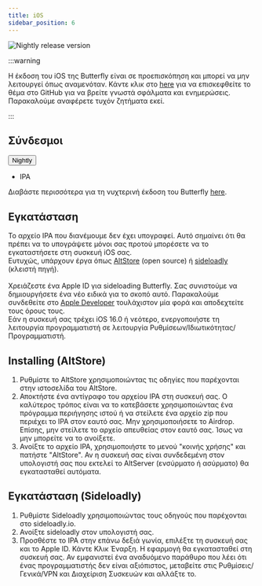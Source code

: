 ```yaml
---
title: iOS
sidebar_position: 6
---
```


![Nightly release version](https://img.shields.io/badge/dynamic/yaml?color=f7d28c\&label=Nightly\&query=%24.version\&url=https%3A%2F%2Fraw.githubusercontent.com%2FLinwoodDev%2Fbutterfly%2Fnightly%2Fapp%2Fpubspec.yaml\&style=for-the-badge)

:::warning

Η έκδοση του iOS της Butterfly είναι σε προεπισκόπηση και μπορεί να μην λειτουργεί όπως αναμενόταν.
Κάντε κλικ στο [here](https://github.com/LinwoodDev/Butterfly/issues/244) για να επισκεφθείτε το θέμα στο GitHub για να βρείτε γνωστά σφάλματα και ενημερώσεις. Παρακαλούμε αναφέρετε τυχόν ζητήματα εκεί.

:::

## Σύνδεσμοι

<div className="dropdown dropdown--hoverable margin--sm">
  <button className="button button--outline button--danger button--lg">Nightly</button>
  <ul className="dropdown__menu">
    <li>
      <DownloadButton className="dropdown__link" href="https://github.com/LinwoodDev/butterfly/releases/download/nightly/linwood-butterfly-ios.ipa">
        IPA
      </DownloadButton>
    </li>
  </ul>
</div>

Διαβάστε περισσότερα για τη νυχτερινή έκδοση του Butterfly [here](/nightly).

## Εγκατάσταση

Το αρχείο IPA που διανέμουμε δεν έχει υπογραφεί. Αυτό σημαίνει ότι θα πρέπει να το υπογράψετε μόνοι σας προτού μπορέσετε να το εγκαταστήσετε στη συσκευή iOS σας. \
Ευτυχώς, υπάρχουν έργα όπως [AltStore](https://altstore.io) (open source) ή [sideloadly](https://sideloadly.io) (κλειστή πηγή). \
\
Χρειάζεστε ένα Apple ID για sideloading Butterfly. Σας συνιστούμε να δημιουργήσετε ένα νέο ειδικά για το σκοπό αυτό. Παρακαλούμε συνδεθείτε στο [Apple Developer](https://developer.apple.com) τουλάχιστον μία φορά και αποδεχτείτε τους όρους τους.
\
Εάν η συσκευή σας τρέχει iOS 16.0 ή νεότερο, ενεργοποιήστε τη λειτουργία προγραμματιστή σε λειτουργία Ρυθμίσεων/Ιδιωτικότητας/Προγραμματιστή.

## Installing (AltStore)

1. Ρυθμίστε το AltStore χρησιμοποιώντας τις οδηγίες που παρέχονται στην ιστοσελίδα του AltStore.
2. Αποκτήστε ένα αντίγραφο του αρχείου IPA στη συσκευή σας. Ο καλύτερος τρόπος είναι να το κατεβάσετε χρησιμοποιώντας ένα πρόγραμμα περιήγησης ιστού ή να στείλετε ένα αρχείο zip που περιέχει το IPA στον εαυτό σας. Μην χρησιμοποιήσετε το Airdrop. Επίσης, μην στείλετε το αρχείο απευθείας στον εαυτό σας. Ίσως να μην μπορείτε να το ανοίξετε.
3. Ανοίξτε το αρχείο IPA, χρησιμοποιήστε το μενού "κοινής χρήσης" και πατήστε "AltStore". Αν η συσκευή σας είναι συνδεδεμένη στον υπολογιστή σας που εκτελεί το AltServer (ενσύρματο ή ασύρματο) θα εγκατασταθεί αυτόματα.

## Εγκατάσταση (Sideloadly)

1. Ρυθμίστε Sideloadly χρησιμοποιώντας τους οδηγούς που παρέχονται στο sideloadly.io.
2. Ανοίξτε sideloadly στον υπολογιστή σας.
3. Προσθέστε το IPA στην επάνω δεξιά γωνία, επιλέξτε τη συσκευή σας και το Apple ID. Κάντε Κλικ Έναρξη. Η εφαρμογή θα εγκατασταθεί στη συσκευή σας.
   Αν εμφανιστεί ένα αναδυόμενο παράθυρο που λέει ότι ένας προγραμματιστής δεν είναι αξιόπιστος, μεταβείτε στις Ρυθμίσεις/Γενικά/VPN και Διαχείριση Συσκευών και αλλάξτε το.
